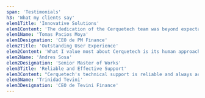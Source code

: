```yaml
---
span: 'Testimonials'
h3: 'What my clients say'
elem1Title: 'Innovative Solutions'
elem1Content: 'The dedication of the Cerquetech team was beyond expectations. Personally, I always felt that they really cared about the success of our project.'
elem1Name: 'Tomas Pacios Moya'
elem1Designation: 'CEO de PM Finance'
elem2Title: 'Outstanding User Experience'
elem2Content: 'What I value most about Cerquetech is its human approach. Fernando, from his team, was particularly attentive; his ability to listen and understand our concerns completely transformed the way we work.'
elem2Name: 'Andres Sosa'
elem2Designation: 'Senior Master of Works'
elem3Title: 'Reliable and Effective Support'
elem3Content: "Cerquetech's technical support is reliable and always accessible. Their ability to resolve issues quickly and effectively has helped us keep our operations running smoothly."
elem3Name: 'Trinidad Tevini'
elem3Designation: 'CEO de Tevini Finance'
---
```

